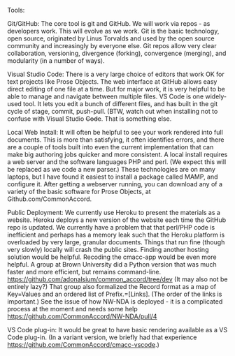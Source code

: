 Tools:

Git/GitHub:  The core tool is git and GitHub.  We will work via repos - as developers work.  This will evolve as we work. Git is the basic technology, open source, originated by Linus Torvalds and used by the open source community and increasingly by everyone else.  Git repos allow very clear collaboration, versioning, divergence (forking), convergence (merging), and modularity (in a number of ways).

Visual Studio Code:  There is a very large choice of editors that work OK for text projects like Prose Objects.  The web interface at GitHub allows easy direct editing of one file at a time.  But for major work, it is very helpful to be able to manage and navigate between multiple files.  VS Code is one widely-used tool.  It lets you edit a bunch of different files, and has built in the git cycle of stage, commit, push-pull.   (BTW, watch out when installing not to confuse with Visual Studio <strike>Code</strike>.  That is something else.

Local Web Install:  It will often be helpful to see your work rendered into full documents. This is more than satisfying, it often identifies errors, and there are a couple of tools built into even the current implementation that can make big authoring jobs quicker and more consistent.  A local install requires a web server and the software languages PHP and perl.  (We expect this will be replaced as we code a new parser.)  These technologies are on many laptops, but I have found it easiest to install a package called MAMP, and configure it.  After getting a webserver running, you can download any of a variety of the basic software for Prose Objects, at Github.com/CommonAccord.

Public Deployment:  We currently use Heroku to present the materials as a website.  Heroku deploys a new version of the website each time the GitHub repo is updated.  We currently have a problem that that perl/PHP code is inefficient and perhaps has a memory leak such that the Heroku platform is overloaded by very large, granular documents.  Things that run fine (though very slowly) locally will crash the public sites.  Finding another hosting solution would be helpful.  Recoding the cmacc-app would be even more helpful.  A group at Brown University did a Python version that was much faster and more efficient, but remains command-line.  https://github.com/adonalsium/common_accord/tree/dev  (It may also not be entirely lazy?) That group also formalized the Record format as a map of Key=Values and an ordered list of Prefix.=[Links]. (The order of the links is important.)
See the issue of how NW-NDA is deployed - it is a complicated process at the moment and needs some help https://github.com/CommonAccord/NW-NDA/pull/4 

VS Code plug-in:  It would be great to have basic rendering available as a VS Code plug-in.  (In a variant version, we briefly had that experience https://github.com/CommonAccord/cmacc-vscode.)



